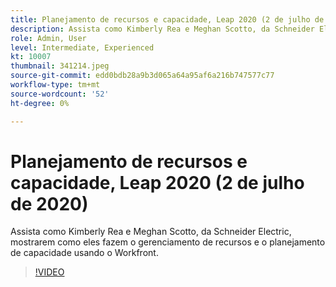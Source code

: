 ```yaml
---
title: Planejamento de recursos e capacidade, Leap 2020 (2 de julho de 2020)
description: Assista como Kimberly Rea e Meghan Scotto, da Schneider Electric, mostrarem como eles fazem o gerenciamento de recursos e o planejamento de capacidade usando o Workfront.
role: Admin, User
level: Intermediate, Experienced
kt: 10007
thumbnail: 341214.jpeg
source-git-commit: edd0bdb28a9b3d065a64a95af6a216b747577c77
workflow-type: tm+mt
source-wordcount: '52'
ht-degree: 0%

---
```


# Planejamento de recursos e capacidade, Leap 2020 (2 de julho de 2020)

Assista como Kimberly Rea e Meghan Scotto, da Schneider Electric, mostrarem como eles fazem o gerenciamento de recursos e o planejamento de capacidade usando o Workfront.

>[!VIDEO](https://video.tv.adobe.com/v/341214/?quality=12&learn=on)
